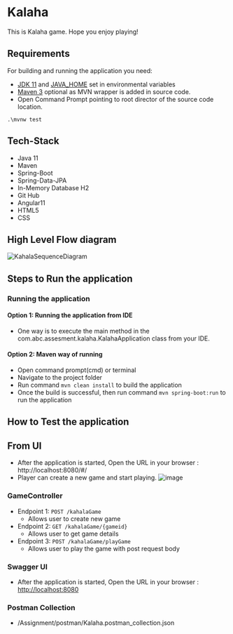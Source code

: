 # Kalaha
This is  Kalaha game. Hope you enjoy playing!

## Requirements

For building and running the application you need:

- [JDK 11](https://adoptium.net/temurin/releases/?version=11) and [JAVA_HOME](https://docs.oracle.com/cd/E19182-01/821-0917/inst_jdk_javahome_t/index.html#:~:text=To%20set%20JAVA_HOME%2C%20do%20the,6.0_02.) set in environmental variables
- [Maven 3](https://maven.apache.org) optional as MVN wrapper is added in source code.
- Open Command Prompt pointing to root director of the source code location.

```shell
.\mvnw test
```
## Tech-Stack
- Java 11
- Maven
- Spring-Boot
- Spring-Data-JPA
- In-Memory Database H2
- Git Hub
- Angular11
- HTML5
- CSS
## High Level Flow diagram

![KahalaSequenceDiagram](https://github.com/KarthigaCk/Kalaha/assets/139973861/6d32a1a0-c849-4bda-9847-b92a69e9bb43)

## Steps to Run the application

### Running the application

#### Option 1: Running the application from IDE
- One way is to execute the main method in the com.abc.assesment.kalaha.KalahaApplication class from your IDE.
#### Option 2: Maven way of running
- Open command prompt(cmd) or terminal
- Navigate to the project folder
- Run command `mvn clean install` to build the application
- Once the build is successful, then run command `mvn spring-boot:run` to run the application

## How to Test the application
## From UI
- After the application is started, Open the URL in your browser : http://localhost:8080/#/
- Player can create a new game and start playing.
  ![image](https://github.com/KarthigaCk/Kalaha/assets/139973861/c873dd22-88b4-4550-9275-a8fe0451cf02)

### GameController
- Endpoint 1: `POST /kahalaGame`
    - Allows user to create new game
- Endpoint 2: `GET /kahalaGame/{gameid}`
    - Allows user to get game details
- Endpoint 3: `POST /kahalaGame/playGame`
    - Allows user to play the game with post request body
 ### Swagger UI
  - After the application is started, Open the URL in your browser : [http://localhost:8080](http://localhost:8080/swagger-ui/index.html)
### Postman Collection
- /Assignment/postman/Kalaha.postman_collection.json
